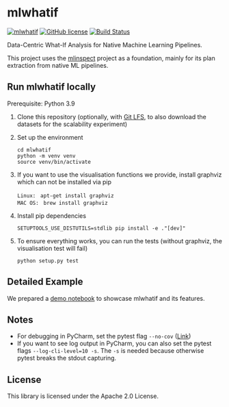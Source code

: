 mlwhatif
================================

[![mlwhatif](https://img.shields.io/badge/❓-mlwhatif-green)](https://github.com/stefan-grafberger/mlwhatif)
[![GitHub license](https://img.shields.io/badge/License-Apache%202.0-yellowgreen.svg)](https://github.com/stefan-grafberger/mlwhatif/blob/master/LICENSE)
[![Build Status](https://github.com/stefan-grafberger/mlwhatif/actions/workflows/build.yml/badge.svg)](https://github.com/stefan-grafberger/mlwhatif/actions/workflows/build.yml)

Data-Centric What-If Analysis for Native Machine Learning Pipelines.

This project uses the [mlinspect](https://github.com/stefan-grafberger/mlinspect) project as a foundation, mainly for its plan extraction from native ML pipelines.

## Run mlwhatif locally

Prerequisite: Python 3.9

1. Clone this repository (optionally, with [Git LFS](https://github.com/git-lfs/git-lfs), to also download the datasets for the scalability experiment)
2. Set up the environment

	`cd mlwhatif` <br>
	`python -m venv venv` <br>
	`source venv/bin/activate` <br>

3. If you want to use the visualisation functions we provide, install graphviz which can not be installed via pip

    `Linux: ` `apt-get install graphviz` <br>
    `MAC OS: ` `brew install graphviz` <br>
	
4. Install pip dependencies 

    `SETUPTOOLS_USE_DISTUTILS=stdlib pip install -e ."[dev]"` <br>

5. To ensure everything works, you can run the tests (without graphviz, the visualisation test will fail)

    `python setup.py test` <br>

## Detailed Example
We prepared a [demo notebook](demo/feature_overview/feature_overview.ipynb) to showcase mlwhatif and its features.

## Notes
* For debugging in PyCharm, set the pytest flag `--no-cov` ([Link](https://stackoverflow.com/questions/34870962/how-to-debug-py-test-in-pycharm-when-coverage-is-enabled))
* If you want to see log output in PyCharm, you can also set the pytest flags `--log-cli-level=10 -s`. The `-s` is needed because otherwise pytest breaks the stdout capturing.

## License
This library is licensed under the Apache 2.0 License.
